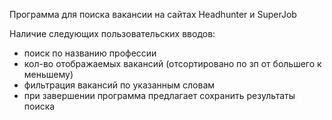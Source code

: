 Программа для поиска вакансии на сайтах Headhunter и SuperJob

Наличие следующих пользовательских вводов:

- поиск по названию профессии
- кол-во отображаемых вакансий (отсортировано по зп от большего к меньшему)
- фильтрация вакансий по указанным словам
- при завершении программа предлагает сохранить результаты поиска